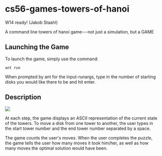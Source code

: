 # cs56-games-towers-of-hanoi

W14 ready! (Jakob Staahl)

A command line towers of hanoi game---not just a simulation, but a GAME

## Launching the Game

To launch the game, simply use the command:
```
ant run
```
When prompted by ant for the input-runargs, type in the number of starting disks you would like there to be and hit enter.

## Description

![](http://i.imgur.com/T2eKHVT.png)

At each step, the game displays an ASCII representation of the current state of the towers.
To move a disk from one tower to another, the user types in the start tower number and the end tower number separated by a space.

The game counts the user's moves. When the user completes the puzzle, the game tells the user how many moves it took him/her, as well as how many moves the optimal solution would have been.
